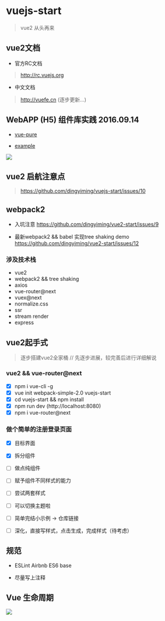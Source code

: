 # vuejs-start

> vue2 从头再来

## vue2文档

- 官方RC文档

> http://rc.vuejs.org

- 中文文档

>  http://vuefe.cn (逐步更新...)

##  WebAPP (H5) 组件库实践 2016.09.14

- [vue-pure](https://github.com/dingyiming/vue-pure)

- [example](http://vue-pure.dingyiming.cn/#/)

![](https://cloud.githubusercontent.com/assets/12537013/18506111/f936fab2-7a9c-11e6-841b-09c5d3aaa1b6.png)

## vue2 启航注意点
 
> https://github.com/dingyiming/vuejs-start/issues/10

## webpack2

- 入坑注意 https://github.com/dingyiming/vue2-start/issues/9

- 最新webpack2 && babel 实现tree shaking demo  https://github.com/dingyiming/vue2-start/issues/12

### 涉及技术栈

- vue2
- webpack2 && tree shaking
- axios
- vue-router@next
- vuex@next
- normalize.css
- ssr
- stream render
- express

## vue2起手式
 
> 逐步搭建vue2全家桶 // 先逐步进展，较完善后进行详细解说

### vue2 && vue-router@next
- [x] npm i vue-cli -g
- [x] vue init webpack-simple-2.0 vuejs-start
- [x] cd vuejs-start && npm install
- [x] npm run dev  (http://localhost:8080)
- [x] npm i vue-router@next

### 做个简单的注册登录页面

- [x] 目标界面
- [x] 拆分组件
- [ ] 做点纯组件
- [ ] 赋予组件不同样式的能力
- [ ] 尝试两套样式
- [ ] 可以切换主题啦
- [ ] 简单完结小示例 -> 仓库链接
- [ ] 深化，直接写样式，点击生成，完成样式（待考虑）


## 规范

- ESLint Airbnb ES6 base

- 尽量写上注释

## Vue 生命周期

![](http://rc.vuejs.org/images/lifecycle.png)
